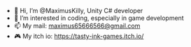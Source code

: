 - 👋 Hi, I’m @MaximusKilly, Unity C# developer
- 🎁 I’m interested in coding, especially in game development
- 📫 My mail: maximus65666566@gmail.com
- 🎮 My itch io: https://tasty-ink-games.itch.io/

<!---
MaximusKilly/MaximusKilly is a ✨ special ✨ repository because its `A little bit about ME` (this file) appears on your GitHub profile.
You can click the Preview link to take a look at your changes.
--->
